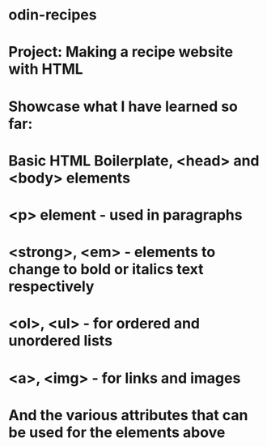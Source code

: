 # odin-recipes
# Project: Making a recipe website with HTML
# Showcase what I have learned so far:
# Basic HTML Boilerplate, \<head\> and \<body\> elements
# \<p\> element - used in paragraphs
# \<strong\>, \<em\> - elements to change to bold or italics text respectively
# \<ol\>, \<ul\> - for ordered and unordered lists
# \<a\>, \<img\> - for links and images
# And the various attributes that can be used for the elements above
